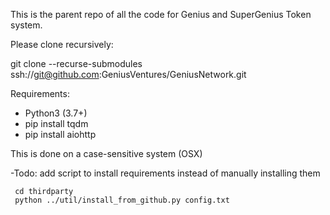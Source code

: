 This is the parent repo of all the code for Genius and SuperGenius Token system.

Please clone recursively:

git clone --recurse-submodules ssh://git@github.com:GeniusVentures/GeniusNetwork.git

Requirements:
- Python3 (3.7+)
- pip install tqdm
- pip install aiohttp

This is done on a case-sensitive system (OSX)

-Todo:
  add script to install requirements instead of manually installing them
```
 cd thirdparty
 python ../util/install_from_github.py config.txt
```

